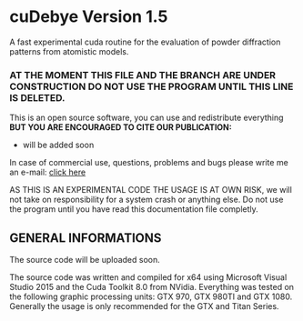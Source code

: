 # cuDebye Version 1.5
A fast experimental cuda routine for the evaluation of powder diffraction patterns from atomistic models.

### AT THE MOMENT THIS FILE AND THE BRANCH ARE UNDER CONSTRUCTION DO NOT USE THE PROGRAM UNTIL THIS LINE IS DELETED.

This is an open source software, you can use and redistribute everything **BUT YOU ARE ENCOURAGED TO CITE OUR PUBLICATION:**
- will be added soon

In case of commercial use, questions, problems and bugs please write me an e-mail: [click here](m.s.rudolph@outlook.com)

AS THIS IS AN EXPERIMENTAL CODE THE USAGE IS AT OWN RISK, we will not take on responsibility for a system crash or anything else.
Do not use the program until you have read this documentation file completly.

## GENERAL INFORMATIONS

The source code will be uploaded soon.

The source code was written and compiled for x64 using Microsoft Visual Studio 2015 and the Cuda Toolkit 8.0 from NVidia.
Everything was tested on the following graphic processing units: GTX 970, GTX 980TI and GTX 1080.
Generally the usage is only recommended for the GTX and Titan Series.

